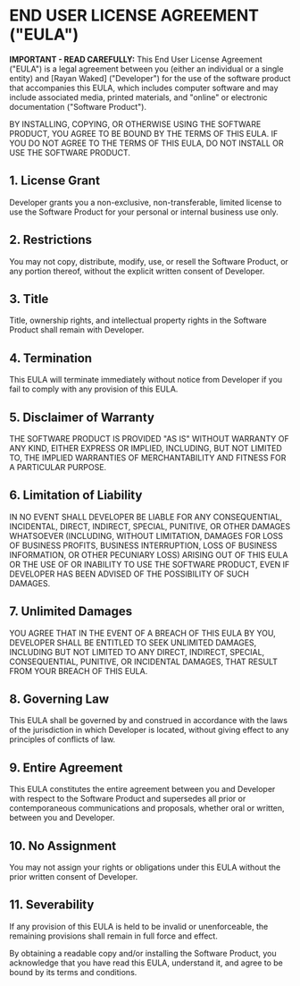# END USER LICENSE AGREEMENT ("EULA")

**IMPORTANT - READ CAREFULLY:** This End User License Agreement ("EULA") is a legal agreement between you (either an individual or a single entity) and [Rayan Waked] ("Developer") for the use of the software product that accompanies this EULA, which includes computer software and may include associated media, printed materials, and "online" or electronic documentation ("Software Product").

BY INSTALLING, COPYING, OR OTHERWISE USING THE SOFTWARE PRODUCT, YOU AGREE TO BE BOUND BY THE TERMS OF THIS EULA. IF YOU DO NOT AGREE TO THE TERMS OF THIS EULA, DO NOT INSTALL OR USE THE SOFTWARE PRODUCT.

## 1. License Grant
Developer grants you a non-exclusive, non-transferable, limited license to use the Software Product for your personal or internal business use only.

## 2. Restrictions
You may not copy, distribute, modify, use, or resell the Software Product, or any portion thereof, without the explicit written consent of Developer.

## 3. Title
Title, ownership rights, and intellectual property rights in the Software Product shall remain with Developer.

## 4. Termination
This EULA will terminate immediately without notice from Developer if you fail to comply with any provision of this EULA.

## 5. Disclaimer of Warranty
THE SOFTWARE PRODUCT IS PROVIDED "AS IS" WITHOUT WARRANTY OF ANY KIND, EITHER EXPRESS OR IMPLIED, INCLUDING, BUT NOT LIMITED TO, THE IMPLIED WARRANTIES OF MERCHANTABILITY AND FITNESS FOR A PARTICULAR PURPOSE.

## 6. Limitation of Liability
IN NO EVENT SHALL DEVELOPER BE LIABLE FOR ANY CONSEQUENTIAL, INCIDENTAL, DIRECT, INDIRECT, SPECIAL, PUNITIVE, OR OTHER DAMAGES WHATSOEVER (INCLUDING, WITHOUT LIMITATION, DAMAGES FOR LOSS OF BUSINESS PROFITS, BUSINESS INTERRUPTION, LOSS OF BUSINESS INFORMATION, OR OTHER PECUNIARY LOSS) ARISING OUT OF THIS EULA OR THE USE OF OR INABILITY TO USE THE SOFTWARE PRODUCT, EVEN IF DEVELOPER HAS BEEN ADVISED OF THE POSSIBILITY OF SUCH DAMAGES.

## 7. Unlimited Damages
YOU AGREE THAT IN THE EVENT OF A BREACH OF THIS EULA BY YOU, DEVELOPER SHALL BE ENTITLED TO SEEK UNLIMITED DAMAGES, INCLUDING BUT NOT LIMITED TO ANY DIRECT, INDIRECT, SPECIAL, CONSEQUENTIAL, PUNITIVE, OR INCIDENTAL DAMAGES, THAT RESULT FROM YOUR BREACH OF THIS EULA.

## 8. Governing Law
This EULA shall be governed by and construed in accordance with the laws of the jurisdiction in which Developer is located, without giving effect to any principles of conflicts of law.

## 9. Entire Agreement
This EULA constitutes the entire agreement between you and Developer with respect to the Software Product and supersedes all prior or contemporaneous communications and proposals, whether oral or written, between you and Developer.

## 10. No Assignment
You may not assign your rights or obligations under this EULA without the prior written consent of Developer.

## 11. Severability
If any provision of this EULA is held to be invalid or unenforceable, the remaining provisions shall remain in full force and effect.

By obtaining a readable copy and/or installing the Software Product, you acknowledge that you have read this EULA, understand it, and agree to be bound by its terms and conditions.
